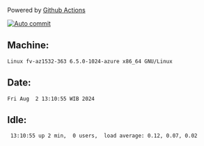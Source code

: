 Powered by [Github Actions](https://github.com/features/actions)

[![Auto commit](https://github.com/hiage/workstation/workflows/Auto%20commit/badge.svg)](https://github.com/hiage/workstation/actions?query=workflow%3A%22Auto+commit%22)

## Machine:
```
Linux fv-az1532-363 6.5.0-1024-azure x86_64 GNU/Linux
```
## Date:
```
Fri Aug  2 13:10:55 WIB 2024
```
## Idle:
```
 13:10:55 up 2 min,  0 users,  load average: 0.12, 0.07, 0.02
```
